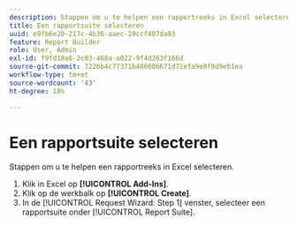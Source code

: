 ```yaml
---
description: Stappen om u te helpen een rapportreeks in Excel selecteren.
title: Een rapportsuite selecteren
uuid: e9fb6e20-217c-4b36-aaec-19ccf407da93
feature: Report Builder
role: User, Admin
exl-id: f9fd18a6-2c03-468a-a022-9f4d263f166d
source-git-commit: 7226b4c77371b486006671d72efa9e0f0d9eb1ea
workflow-type: tm+mt
source-wordcount: '43'
ht-degree: 18%

---
```


# Een rapportsuite selecteren

Stappen om u te helpen een rapportreeks in Excel selecteren.

1. Klik in Excel op **[!UICONTROL Add-Ins]**.
1. Klik op de werkbalk op **[!UICONTROL Create]**.
1. In de [!UICONTROL Request Wizard: Step 1] venster, selecteer een rapportsuite onder [!UICONTROL Report Suite].
